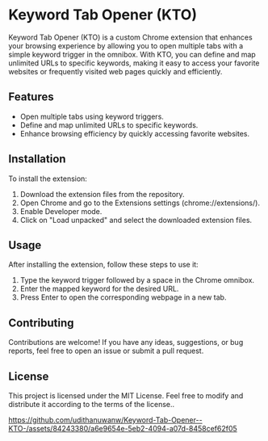<!DOCTYPE html>
<html>

<body>

  <h1>Keyword Tab Opener (KTO)</h1>

  <p>Keyword Tab Opener (KTO) is a custom Chrome extension that enhances your browsing experience by allowing you to open multiple tabs with a simple keyword trigger in the omnibox. With KTO, you can define and map unlimited URLs to specific keywords, making it easy to access your favorite websites or frequently visited web pages quickly and efficiently.</p>

  <h2>Features</h2>

  <ul>
    <li>Open multiple tabs using keyword triggers.</li>
    <li>Define and map unlimited URLs to specific keywords.</li>
    <li>Enhance browsing efficiency by quickly accessing favorite websites.</li>
  </ul>

  <h2>Installation</h2>

  <p>To install the extension:</p>
  <ol>
    <li>Download the extension files from the repository.</li>
    <li>Open Chrome and go to the Extensions settings (chrome://extensions/).</li>
    <li>Enable Developer mode.</li>
    <li>Click on "Load unpacked" and select the downloaded extension files.</li>
  </ol>

  <h2>Usage</h2>

  <p>After installing the extension, follow these steps to use it:</p>
  <ol>
    <li>Type the keyword trigger followed by a space in the Chrome omnibox.</li>
    <li>Enter the mapped keyword for the desired URL.</li>
    <li>Press Enter to open the corresponding webpage in a new tab.</li>
  </ol>


  <h2>Contributing</h2>

  <p>Contributions are welcome! If you have any ideas, suggestions, or bug reports, feel free to open an issue or submit a pull request.</p>

  <h2>License</h2>

  <p>This project is licensed under the MIT License. Feel free to modify and distribute it according to the terms of the license..</p>

</body>
</html>

https://github.com/udithanuwanw/Keyword-Tab-Opener--KTO-/assets/84243380/a6e9654e-5eb2-4094-a07d-8458cef62f05
